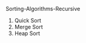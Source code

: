 Sorting-Algorithms-Recursive
<ol type=1>
  <li> Quick Sort</li>
  <li> Merge Sort</li>
  <li> Heap Sort</li>
  </ol>
